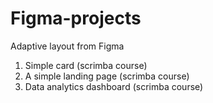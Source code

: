 # Figma-projects
Adaptive layout from Figma

1. Simple card (scrimba course)
2. A simple landing page (scrimba course)
3. Data analytics dashboard (scrimba course)
